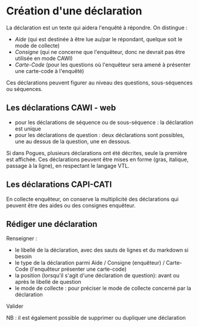 # Création d'une déclaration

La déclaration est un texte qui aidera l'enquêté à répondre. 
On distingue :

- _Aide_ (qui est destinée à être lue au/par le répondant, quelque soit le mode de collecte)
- _Consigne_ (qui ne concerne que l'enquêteur, donc ne devrait pas être utilisée en mode CAWI)
- _Carte-Code_ (pour les questions où l'enquêteur sera amené à présenter une carte-code à l'enquêté)

Ces déclarations peuvent figurer au niveau des questions, sous-séquences ou séquences.

## Les déclarations CAWI - web
- pour les déclarations de séquence ou de sous-séquence : la déclaration est unique
- pour les déclarations de question : deux déclarations sont possibles, une au dessus de la question, une en dessous.

Si dans Pogues, plusieurs déclarations ont été décrites, seule la première est affichée.
Ces déclarations peuvent être mises en forme (gras, italique, passage à la ligne), en respectant le langage VTL.


## Les déclarations CAPI-CATI
En collecte enquêteur, on conserve la multiplicité des déclarations qui peuvent être des aides ou des consignes enquêteur.


## Rédiger une déclaration 

Renseigner :

- le libellé de la déclaration, avec des sauts de lignes et du markdown si besoin
- le type de la déclaration parmi Aide / Consigne (enquêteur) / Carte-Code (l'enquêteur présenter une carte-code)
- la position (lorsqu'il s'agit d'une déclaration de question): avant ou après le libellé de question
- le mode de collecte : pour préciser le mode de collecte concerné par la déclaration

Valider

NB : il est également possible de supprimer ou dupliquer une déclaration
